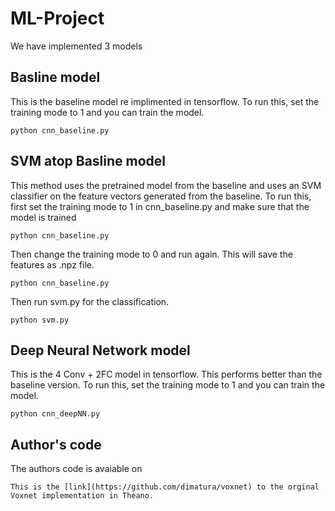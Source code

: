 # ML-Project
We have implemented 3 models
## Basline model
This is the baseline model re implimented in tensorflow.
To run this, set the training mode to 1 and you can train the model.
```
python cnn_baseline.py
```
## SVM atop Basline model
This method uses the pretrained model from the baseline and uses an SVM classifier on the feature vectors generated from the baseline. 
To run this, first set the training mode to 1 in cnn_baseline.py and make sure that the model is trained
```
python cnn_baseline.py
```
Then change the training mode to 0 and run again. This will save the features as .npz file. 
```
python cnn_baseline.py
```
Then run svm.py for the classification.
```
python svm.py
```

## Deep Neural Network model
This is the 4 Conv + 2FC model in tensorflow. This performs better than the baseline version.
To run this, set the training mode to 1 and you can train the model.
```
python cnn_deepNN.py
```

## Author's code 

The authors code is avaiable on 
```
This is the [link](https://github.com/dimatura/voxnet) to the orginal Voxnet implementation in Theano.




